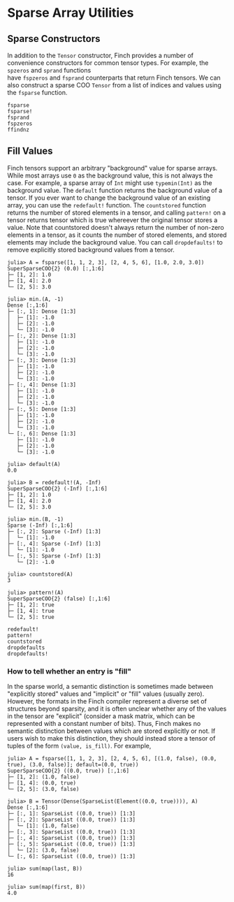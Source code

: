 # Sparse Array Utilities

## Sparse Constructors

In addition to the `Tensor` constructor, Finch provides a number of convenience
constructors for common tensor types. For example, the `spzeros` and `sprand` functions   
have `fspzeros` and `fsprand` counterparts that return Finch tensors. We can also construct
a sparse COO `Tensor` from a list of indices and values using the `fsparse` function.

```@docs
fsparse
fsparse!
fsprand
fspzeros
ffindnz
```

## Fill Values

Finch tensors support an arbitrary "background" value for sparse arrays. While most arrays use `0` as the background value, this is not always the case. For example, a sparse array of `Int` might use `typemin(Int)` as the background value. The `default` function returns the background value of a tensor. If you ever want to change the background value of an existing array, you can use the `redefault!` function. The `countstored` function returns the number of stored elements in a tensor, and calling `pattern!` on a tensor returns tensor which is true whereever the original tensor stores a value. Note that countstored doesn't always return the number of non-zero elements in a tensor, as it counts the number of stored elements, and stored elements may include the background value. You can call `dropdefaults!` to remove explicitly stored background values from a tensor.

```jldoctest example1; setup = :(using Finch)
julia> A = fsparse([1, 1, 2, 3], [2, 4, 5, 6], [1.0, 2.0, 3.0])
SuperSparseCOO{2} (0.0) [:,1:6]
├─ [1, 2]: 1.0
├─ [1, 4]: 2.0
└─ [2, 5]: 3.0

julia> min.(A, -1)
Dense [:,1:6]
├─ [:, 1]: Dense [1:3]
│  ├─ [1]: -1.0
│  ├─ [2]: -1.0
│  └─ [3]: -1.0
├─ [:, 2]: Dense [1:3]
│  ├─ [1]: -1.0
│  ├─ [2]: -1.0
│  └─ [3]: -1.0
├─ [:, 3]: Dense [1:3]
│  ├─ [1]: -1.0
│  ├─ [2]: -1.0
│  └─ [3]: -1.0
├─ [:, 4]: Dense [1:3]
│  ├─ [1]: -1.0
│  ├─ [2]: -1.0
│  └─ [3]: -1.0
├─ [:, 5]: Dense [1:3]
│  ├─ [1]: -1.0
│  ├─ [2]: -1.0
│  └─ [3]: -1.0
└─ [:, 6]: Dense [1:3]
   ├─ [1]: -1.0
   ├─ [2]: -1.0
   └─ [3]: -1.0

julia> default(A)
0.0

julia> B = redefault!(A, -Inf)
SuperSparseCOO{2} (-Inf) [:,1:6]
├─ [1, 2]: 1.0
├─ [1, 4]: 2.0
└─ [2, 5]: 3.0

julia> min.(B, -1)
Sparse (-Inf) [:,1:6]
├─ [:, 2]: Sparse (-Inf) [1:3]
│  └─ [1]: -1.0
├─ [:, 4]: Sparse (-Inf) [1:3]
│  └─ [1]: -1.0
└─ [:, 5]: Sparse (-Inf) [1:3]
   └─ [2]: -1.0

julia> countstored(A)
3

julia> pattern!(A)
SuperSparseCOO{2} (false) [:,1:6]
├─ [1, 2]: true
├─ [1, 4]: true
└─ [2, 5]: true

```

```@docs
redefault!
pattern!
countstored
dropdefaults
dropdefaults!
```

### How to tell whether an entry is "fill"

In the sparse world, a semantic distinction is sometimes made between
"explicitly stored" values and "implicit" or "fill" values (usually zero).
However, the formats in the Finch compiler represent a diverse set of structures
beyond sparsity, and it is often unclear whether any of the values in the tensor
are "explicit" (consider a mask matrix, which can be represented with a constant
number of bits). Thus, Finch makes no semantic distinction between values which
are stored explicitly or not. If users wish to make this distinction, they should
instead store a tensor of tuples of the form `(value, is_fill)`. For example,

```jldoctest example3; setup = :(using Finch)
julia> A = fsparse([1, 1, 2, 3], [2, 4, 5, 6], [(1.0, false), (0.0, true), (3.0, false)]; default=(0.0, true))
SuperSparseCOO{2} ((0.0, true)) [:,1:6]
├─ [1, 2]: (1.0, false)
├─ [1, 4]: (0.0, true)
└─ [2, 5]: (3.0, false)

julia> B = Tensor(Dense(SparseList(Element((0.0, true)))), A)
Dense [:,1:6]
├─ [:, 1]: SparseList ((0.0, true)) [1:3]
├─ [:, 2]: SparseList ((0.0, true)) [1:3]
│  └─ [1]: (1.0, false)
├─ [:, 3]: SparseList ((0.0, true)) [1:3]
├─ [:, 4]: SparseList ((0.0, true)) [1:3]
├─ [:, 5]: SparseList ((0.0, true)) [1:3]
│  └─ [2]: (3.0, false)
└─ [:, 6]: SparseList ((0.0, true)) [1:3]

julia> sum(map(last, B))
16

julia> sum(map(first, B))
4.0

```